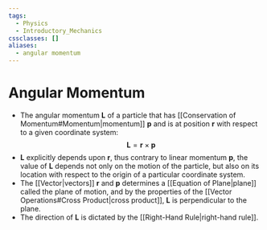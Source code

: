 ```yaml
---
tags:
  - Physics
  - Introductory_Mechanics
cssclasses: []
aliases:
  - angular momentum
---
```

# Angular Momentum 
- The angular momentum $\mathbf{L}$ of a particle that has [[Conservation of Momentum#Momentum|momentum]] $\mathbf{p}$ and is at position $\mathbf{r}$ with respect to a given coordinate system:$$\mathbf{L}=\mathbf{r}\times \mathbf{p}$$
- $\mathbf{L}$ explicitly depends upon $\mathbf{r}$, thus contrary to linear momentum $\mathbf{p}$, the value of $\mathbf{L}$ depends not only on the motion of the particle, but also on its location with respect to the origin of a particular coordinate system.
- The [[Vector|vectors]] $\mathbf{r}$ and $\mathbf{p}$ determines a [[Equation of Plane|plane]] called the plane of motion, and by the properties of the [[Vector Operations#Cross Product|cross product]], $\mathbf{L}$ is perpendicular to the plane.
- The direction of $\mathbf{L}$ is dictated by the [[Right-Hand Rule|right-hand rule]]. 
